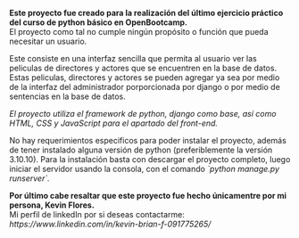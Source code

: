 <p><strong> Este proyecto fue creado para la realización del último ejercicio práctico del curso de python básico en OpenBootcamp.</strong><br> El proyecto como tal no cumple ningún propósito o función que pueda necesitar un usuario. </p>

<p> Este consiste en una interfaz sencilla que permita al usuario ver las peliculas de directores y actores que se encuentren en la base de datos. Estas peliculas, directores y actores se pueden agregar ya sea por medio de la interfaz del administrador porporcionada por django o por medio de sentencias en la base de datos. </p>

<p><i> El proyecto utiliza el framework de python, django como base, así como HTML, CSS y JavaScript para el apartado del front-end. </i></p>

<p> No hay requerimientos especificos para poder instalar el proyecto, además de tener instalado alguna versión de python (preferiblemente la versión 3.10.10). Para la instalación basta con descargar el proyecto completo, luego iniciar el servidor usando la consola, con el comando <i>`python manage.py runserver`.</i></p>

<p><b> Por último cabe resaltar que este proyecto fue hecho únicamentre por mi persona, Kevin Flores. </b><br> Mi perfil de linkedIn por si deseas contactarme: <i> https://www.linkedin.com/in/kevin-brian-f-091775265/ </i></p>